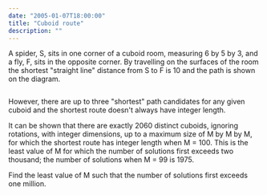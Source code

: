```yaml
---
date: "2005-01-07T18:00:00"
title: "Cuboid route"
description: ""
---
```


<p>A spider, S, sits in one corner of a cuboid room, measuring 6 by 5 by 3, and a fly, F, sits in the opposite corner. By travelling on the surfaces of the room the shortest "straight line" distance from S to F is 10 and the path is shown on the diagram.</p>
<div style="text-align:center;">
<img alt="" class="dark_img" src="/images/P086.png"/></div>
<p>However, there are up to three "shortest" path candidates for any given cuboid and the shortest route doesn't always have integer length.</p>
<p>It can be shown that there are exactly 2060 distinct cuboids, ignoring rotations, with integer dimensions, up to a maximum size of M by M by M, for which the shortest route has integer length when M = 100. This is the least value of M for which the number of solutions first exceeds two thousand; the number of solutions when M = 99 is 1975.</p>
<p>Find the least value of M such that the number of solutions first exceeds one million.</p>

